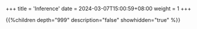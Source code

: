 +++
title = 'Inference'
date = 2024-03-07T15:00:59+08:00
weight = 1
+++

{{%children depth="999" description="false" showhidden="true" %}}